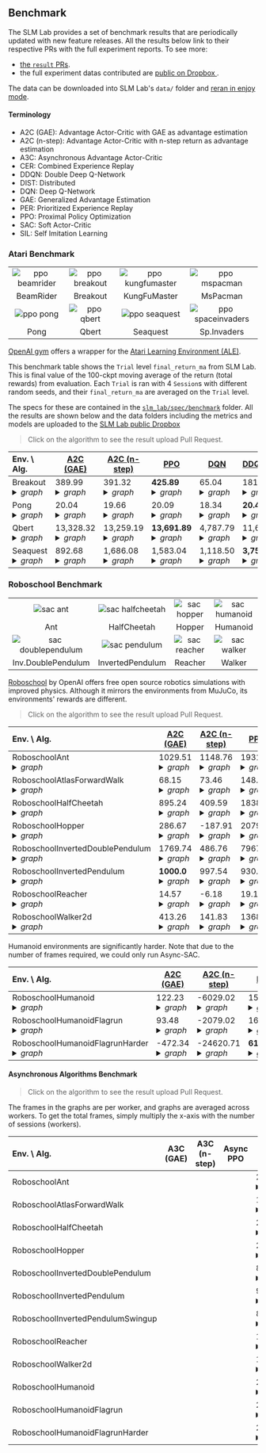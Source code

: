 ## Benchmark

The SLM Lab provides a set of benchmark results that are periodically updated with new feature releases. All the results below link to their respective PRs with the full experiment reports. To see more:
- [the `result` PRs](https://github.com/kengz/SLM-Lab/pulls?utf8=%E2%9C%93&q=is%3Apr+label%3Aresult+).
- the full experiment datas contributed are [public on Dropbox ](https://www.dropbox.com/sh/urifraklxcvol70/AADxtt6zUNuVR6qe288JYNCNa?dl=0).

The data can be downloaded into SLM Lab's `data/` folder and [reran in enjoy mode](https://kengz.gitbooks.io/slm-lab/content/usage/lab-commands.html).

#### Terminology

- A2C (GAE): Advantage Actor-Critic with GAE as advantage estimation
- A2C (n-step): Advantage Actor-Critic with n-step return as advantage estimation
- A3C: Asynchronous Advantage Actor-Critic
- CER: Combined Experience Replay
- DDQN: Double Deep Q-Network
- DIST: Distributed
- DQN: Deep Q-Network
- GAE: Generalized Advantage Estimation
- PER: Prioritized Experience Replay
- PPO: Proximal Policy Optimization
- SAC: Soft Actor-Critic
- SIL: Self Imitation Learning

### Atari Benchmark

|||||
|:---:|:---:|:---:|:---:|
| ![ppo beamrider](https://user-images.githubusercontent.com/8209263/63994698-689ecf00-caaa-11e9-991f-0a5e9c2f5804.gif) | ![ppo breakout](https://user-images.githubusercontent.com/8209263/63994695-650b4800-caaa-11e9-9982-2462738caa45.gif) | ![ppo kungfumaster](https://user-images.githubusercontent.com/8209263/63994690-60469400-caaa-11e9-9093-b1cd38cee5ae.gif) | ![ppo mspacman](https://user-images.githubusercontent.com/8209263/63994685-5cb30d00-caaa-11e9-8f35-78e29a7d60f5.gif) |
| BeamRider | Breakout | KungFuMaster | MsPacman |
| ![ppo pong](https://user-images.githubusercontent.com/8209263/63994680-59b81c80-caaa-11e9-9253-ed98370351cd.gif) | ![ppo qbert](https://user-images.githubusercontent.com/8209263/63994672-54f36880-caaa-11e9-9757-7780725b53af.gif) | ![ppo seaquest](https://user-images.githubusercontent.com/8209263/63994665-4dcc5a80-caaa-11e9-80bf-c21db818115b.gif) | ![ppo spaceinvaders](https://user-images.githubusercontent.com/8209263/63994624-15c51780-caaa-11e9-9c9a-854d3ce9066d.gif) |
| Pong | Qbert | Seaquest | Sp.Invaders |

[OpenAI gym](https://gym.openai.com/envs/#atari) offers a wrapper for the [Atari Learning Environment (ALE)](https://github.com/mgbellemare/Arcade-Learning-Environment).

This benchmark table shows the `Trial` level `final_return_ma` from SLM Lab. This is final value of the 100-ckpt moving average of the return (total rewards) from evaluation. Each `Trial` is ran with 4 `Session`s with different random seeds, and their `final_return_ma` are averaged on the `Trial` level.

The specs for these are contained in the [`slm_lab/spec/benchmark`](https://github.com/kengz/SLM-Lab/tree/master/slm_lab/spec/benchmark) folder. All the results are shown below and the data folders including the metrics and models are uploaded to the [SLM Lab public Dropbox](https://www.dropbox.com/sh/urifraklxcvol70/AADxtt6zUNuVR6qe288JYNCNa?dl=0)

>Click on the algorithm to see the result upload Pull Request.

| Env. \ Alg. | [A2C (GAE)](https://github.com/kengz/SLM-Lab/pull/396) | [A2C (n-step)](https://github.com/kengz/SLM-Lab/pull/396) | [PPO](https://github.com/kengz/SLM-Lab/pull/396) | [DQN](https://github.com/kengz/SLM-Lab/pull/396) | [DDQN+PER](https://github.com/kengz/SLM-Lab/pull/396) |
|:---|---|---|---|---|---|
| Breakout <details><summary><i>graph</i></summary><img src="https://user-images.githubusercontent.com/8209263/62232119-554cf680-b37a-11e9-9059-3e49bbb799d2.png"><img src="https://user-images.githubusercontent.com/8209263/62232118-554cf680-b37a-11e9-9d5b-dd2ddf527305.png"></details> | 389.99 <details><summary><i>graph</i></summary><img src="https://user-images.githubusercontent.com/8209263/62019989-0171c000-b176-11e9-94da-017b146afe65.png"></details> | 391.32 <details><summary><i>graph</i></summary><img src="https://user-images.githubusercontent.com/8209263/62020340-6c6fc680-b177-11e9-8aa1-9ac5c2001783.png"></details> | **425.89** <details><summary><i>graph</i></summary><img src="https://user-images.githubusercontent.com/8209263/62067085-c0b28f00-b1e7-11e9-9dd5-c52b6104878f.png"></details> | 65.04 <details><summary><i>graph</i></summary><img src="https://user-images.githubusercontent.com/8209263/62100441-9ba13900-b246-11e9-9373-95c6063915ab.png"></details> | 181.72 <details><summary><i>graph</i></summary><img src="https://user-images.githubusercontent.com/8209263/62230967-dd7dcc80-b377-11e9-965b-60a9f3d5a7a1.png"></details> |
| Pong <details><summary><i>graph</i></summary><img src="https://user-images.githubusercontent.com/8209263/62232135-5b42d780-b37a-11e9-9454-ff2d109ef4f4.png"><img src="https://user-images.githubusercontent.com/8209263/62232134-5b42d780-b37a-11e9-892f-a84ea8881e78.png"></details> | 20.04 <details><summary><i>graph</i></summary><img src="https://user-images.githubusercontent.com/8209263/62020247-10a53d80-b177-11e9-9f0d-1433d4d87210.png"></details> | 19.66 <details><summary><i>graph</i></summary><img src="https://user-images.githubusercontent.com/8209263/62020342-6f6ab700-b177-11e9-824e-75f431dc14ec.png"></details> | 20.09 <details><summary><i>graph</i></summary><img src="https://user-images.githubusercontent.com/8209263/62067100-c6a87000-b1e7-11e9-919e-ad68e4166213.png"></details> | 18.34 <details><summary><i>graph</i></summary><img src="https://user-images.githubusercontent.com/8209263/62100450-9fcd5680-b246-11e9-8170-2ad4473e8294.png"></details> | **20.44** <details><summary><i>graph</i></summary><img src="https://user-images.githubusercontent.com/8209263/62230975-e2428080-b377-11e9-8970-6917ae80c0b4.png"></details> |
| Qbert <details><summary><i>graph</i></summary><img src="https://user-images.githubusercontent.com/8209263/62232149-60078b80-b37a-11e9-99bb-cedc9fe064d5.png"><img src="https://user-images.githubusercontent.com/8209263/62232148-60078b80-b37a-11e9-9610-17ac447a479f.png"></details> | 13,328.32 <details><summary><i>graph</i></summary><img src="https://user-images.githubusercontent.com/8209263/62020263-261a6780-b177-11e9-8936-22a74d2405d3.png"></details> | 13,259.19 <details><summary><i>graph</i></summary><img src="https://user-images.githubusercontent.com/8209263/62020347-742f6b00-b177-11e9-8bfb-edfcfd44c8b7.png"></details> | **13,691.89** <details><summary><i>graph</i></summary><img src="https://user-images.githubusercontent.com/8209263/62067104-cb6d2400-b1e7-11e9-9c4f-9eaac265d7d6.png"></details> | 4,787.79 <details><summary><i>graph</i></summary><img src="https://user-images.githubusercontent.com/8209263/62100455-a4920a80-b246-11e9-8ca5-d4dc1ce3d76f.png"></details> | 11,673.52 <details><summary><i>graph</i></summary><img src="https://user-images.githubusercontent.com/8209263/62230986-e79fcb00-b377-11e9-8861-3686954b7e1a.png"></details> |
| Seaquest <details><summary><i>graph</i></summary><img src="https://user-images.githubusercontent.com/8209263/62232168-6bf34d80-b37a-11e9-9564-fa3609dc5c75.png"><img src="https://user-images.githubusercontent.com/8209263/62232167-6bf34d80-b37a-11e9-8db3-c79a0e78292b.png"></details> | 892.68 <details><summary><i>graph</i></summary><img src="https://user-images.githubusercontent.com/8209263/62020266-29adee80-b177-11e9-83c2-fafbdbb982b9.png"></details> | 1,686.08 <details><summary><i>graph</i></summary><img src="https://user-images.githubusercontent.com/8209263/62020350-772a5b80-b177-11e9-8917-e3c8a745cd08.png"></details> | 1,583.04 <details><summary><i>graph</i></summary><img src="https://user-images.githubusercontent.com/8209263/62067113-cf994180-b1e7-11e9-870b-b9bba71f2a7e.png"></details> | 1,118.50 <details><summary><i>graph</i></summary><img src="https://user-images.githubusercontent.com/8209263/62100462-a9ef5500-b246-11e9-8699-9356ff81ff93.png"></details> | **3,751.34** <details><summary><i>graph</i></summary><img src="https://user-images.githubusercontent.com/8209263/62230991-ebcbe880-b377-11e9-8de4-a01379d1d61c.png"></details> |


### Roboschool Benchmark

|||||
|:---:|:---:|:---:|:---:|
| ![sac ant](https://user-images.githubusercontent.com/8209263/63994867-ff6b8b80-caaa-11e9-971e-2fac1cddcbac.gif) | ![sac halfcheetah](https://user-images.githubusercontent.com/8209263/63994869-01354f00-caab-11e9-8e11-3893d2c2419d.gif) | ![sac hopper](https://user-images.githubusercontent.com/8209263/63994871-0397a900-caab-11e9-9566-4ca23c54b2d4.gif) | ![sac humanoid](https://user-images.githubusercontent.com/8209263/63994883-0befe400-caab-11e9-9bcc-c30c885aad73.gif) |
| Ant | HalfCheetah | Hopper | Humanoid |
| ![sac doublependulum](https://user-images.githubusercontent.com/8209263/63994879-07c3c680-caab-11e9-974c-06cdd25bfd68.gif) | ![sac pendulum](https://user-images.githubusercontent.com/8209263/63994880-085c5d00-caab-11e9-850d-049401540e3b.gif) | ![sac reacher](https://user-images.githubusercontent.com/8209263/63994881-098d8a00-caab-11e9-8e19-a3b32d601b10.gif) | ![sac walker](https://user-images.githubusercontent.com/8209263/63994882-0abeb700-caab-11e9-9e19-b59dc5c43393.gif) |
| Inv.DoublePendulum | InvertedPendulum | Reacher | Walker |

[Roboschool](https://github.com/openai/roboschool) by OpenAI offers free open source robotics simulations with improved physics. Although it mirrors the environments from MuJuCo, its environments' rewards are different.

>Click on the algorithm to see the result upload Pull Request.

| Env. \ Alg. | [A2C (GAE)](https://github.com/kengz/SLM-Lab/pull/405) | [A2C (n-step)](https://github.com/kengz/SLM-Lab/pull/405) | [PPO](https://github.com/kengz/SLM-Lab/pull/405) | [SAC](https://github.com/kengz/SLM-Lab/pull/409) |
|:---|---|---|---|---|
| RoboschoolAnt <details><summary><i>graph</i></summary><img src="https://user-images.githubusercontent.com/8209263/64073199-7c376a80-cc4f-11e9-87bd-026fc0a75156.png"><img src="https://user-images.githubusercontent.com/8209263/64073200-7c376a80-cc4f-11e9-87d3-4a4fc5080537.png"></details> | 1029.51 <details><summary><i>graph</i></summary><img src="https://user-images.githubusercontent.com/8209263/63822013-d4930300-c903-11e9-91f8-13e9bda44b59.png"></details> | 1148.76 <details><summary><i>graph</i></summary><img src="https://user-images.githubusercontent.com/8209263/63822318-d90beb80-c904-11e9-8ddf-16c105508e5e.png"></details> | 1931.35 <details><summary><i>graph</i></summary><img src="https://user-images.githubusercontent.com/8209263/63822580-a57d9100-c905-11e9-8d31-6df248d62a74.png"></details> | **2914.75** <details><summary><i>graph</i></summary><img src="https://user-images.githubusercontent.com/8209263/64072328-76d32380-cc41-11e9-9750-9c6e3a52b6f6.png"></details> |
| RoboschoolAtlasForwardWalk <details><summary><i>graph</i></summary><img src="https://user-images.githubusercontent.com/8209263/64073201-7c376a80-cc4f-11e9-891c-8269f2f880e3.png"><img src="https://user-images.githubusercontent.com/8209263/64073202-7cd00100-cc4f-11e9-868a-0cb959b64c46.png"></details> | 68.15 <details><summary><i>graph</i></summary><img src="https://user-images.githubusercontent.com/8209263/63822079-16bc4480-c904-11e9-9b0b-d63267f820aa.png"></details> | 73.46 <details><summary><i>graph</i></summary><img src="https://user-images.githubusercontent.com/8209263/63822362-f17c0600-c904-11e9-888b-2511bc59df9a.png"></details> | 148.81 <details><summary><i>graph</i></summary><img src="https://user-images.githubusercontent.com/8209263/63822614-c7771380-c905-11e9-9978-5fc9a6b0f218.png"></details> | **942.39** <details><summary><i>graph</i></summary><img src="https://user-images.githubusercontent.com/8209263/63822963-f93caa00-c906-11e9-869f-df8f6032d469.png"></details> |
| RoboschoolHalfCheetah <details><summary><i>graph</i></summary><img src="https://user-images.githubusercontent.com/8209263/64073203-7cd00100-cc4f-11e9-879d-06d13fc5e8ac.png"><img src="https://user-images.githubusercontent.com/8209263/64073204-7cd00100-cc4f-11e9-8809-cb43b38baec2.png"></details> | 895.24 <details><summary><i>graph</i></summary><img src="https://user-images.githubusercontent.com/8209263/63822128-3a7f8a80-c904-11e9-8e48-12c3214197ec.png"></details> | 409.59 <details><summary><i>graph</i></summary><img src="https://user-images.githubusercontent.com/8209263/63822377-02c51280-c905-11e9-9ff3-5a96f3c7ba05.png"></details> | 1838.69 <details><summary><i>graph</i></summary><img src="https://user-images.githubusercontent.com/8209263/63822643-dcec3d80-c905-11e9-89df-a30f84842bb1.png"></details> | **2496.54** <details><summary><i>graph</i></summary><img src="https://user-images.githubusercontent.com/8209263/64072874-05986e00-cc4b-11e9-8533-66afb636be79.png"></details> |
| RoboschoolHopper <details><summary><i>graph</i></summary><img src="https://user-images.githubusercontent.com/8209263/64073205-7cd00100-cc4f-11e9-9cb0-552a687df369.png"><img src="https://user-images.githubusercontent.com/8209263/64073206-7cd00100-cc4f-11e9-8982-b4a7416f3728.png"></details> | 286.67 <details><summary><i>graph</i></summary><img src="https://user-images.githubusercontent.com/8209263/63822146-45d2b600-c904-11e9-976d-e61d1c215427.png"></details> | -187.91 <details><summary><i>graph</i></summary><img src="https://user-images.githubusercontent.com/8209263/63822416-196b6980-c905-11e9-8410-f2ff57a63983.png"></details> | 2079.22 <details><summary><i>graph</i></summary><img src="https://user-images.githubusercontent.com/8209263/63822669-ed9cb380-c905-11e9-9732-9cce76683f60.png"></details> | **2251.36** <details><summary><i>graph</i></summary><img src="https://user-images.githubusercontent.com/8209263/64072357-d6313380-cc41-11e9-8e0c-4adde788fb5d.png"></details> |
| RoboschoolInvertedDoublePendulum <details><summary><i>graph</i></summary><img src="https://user-images.githubusercontent.com/8209263/64073207-7cd00100-cc4f-11e9-9207-e25f6d666cb8.png"><img src="https://user-images.githubusercontent.com/8209263/64073208-7d689780-cc4f-11e9-8deb-9c517a8aabde.png"></details> | 1769.74 <details><summary><i>graph</i></summary><img src="https://user-images.githubusercontent.com/8209263/63822174-5f73fd80-c904-11e9-848f-959aaff30f11.png"></details> | 486.76 <details><summary><i>graph</i></summary><img src="https://user-images.githubusercontent.com/8209263/63822446-2f792a00-c905-11e9-972e-545493c136be.png"></details> | 7967.03 <details><summary><i>graph</i></summary><img src="https://user-images.githubusercontent.com/8209263/63822686-0016ed00-c906-11e9-8064-7eecab895646.png"></details> | **8085.04** <details><summary><i>graph</i></summary><img src="https://user-images.githubusercontent.com/8209263/64072341-a5e99500-cc41-11e9-9f29-011f74bcbd55.png"></details> |
| RoboschoolInvertedPendulum <details><summary><i>graph</i></summary><img src="https://user-images.githubusercontent.com/8209263/64073209-7d689780-cc4f-11e9-8f2e-8bffe7aafaa0.png"><img src="https://user-images.githubusercontent.com/8209263/64073210-7d689780-cc4f-11e9-95b3-a11db92aeec5.png"></details> | **1000.0** <details><summary><i>graph</i></summary><img src="https://user-images.githubusercontent.com/8209263/63822205-7b779f00-c904-11e9-9ac7-d686fc640a3b.png"></details> | 997.54 <details><summary><i>graph</i></summary><img src="https://user-images.githubusercontent.com/8209263/63822472-44ee5400-c905-11e9-8c93-2973786ba561.png"></details> | 930.29 <details><summary><i>graph</i></summary><img src="https://user-images.githubusercontent.com/8209263/63822719-19b83480-c906-11e9-9ec7-245f9dcf4431.png"></details> | 941.45 <details><summary><i>graph</i></summary><img src="https://user-images.githubusercontent.com/8209263/64072887-3ed0de00-cc4b-11e9-8044-3e0a07f2c526.png"></details> |
| RoboschoolReacher <details><summary><i>graph</i></summary><img src="https://user-images.githubusercontent.com/8209263/64073211-7d689780-cc4f-11e9-94dc-90c0d9cdfca4.png"><img src="https://user-images.githubusercontent.com/8209263/64073212-7d689780-cc4f-11e9-8c4f-fc5f26cebc33.png"></details> | 14.57 <details><summary><i>graph</i></summary><img src="https://user-images.githubusercontent.com/8209263/63822262-a661f300-c904-11e9-80be-8a7cb986fa77.png"></details> | -6.18 <details><summary><i>graph</i></summary><img src="https://user-images.githubusercontent.com/8209263/63822533-75ce8900-c905-11e9-87a6-dbdc1c0a74cc.png"></details> | 19.18 <details><summary><i>graph</i></summary><img src="https://user-images.githubusercontent.com/8209263/63822853-9ea34e00-c906-11e9-8fef-93e18f17c5fc.png"></details> | **19.99** <details><summary><i>graph</i></summary><img src="https://user-images.githubusercontent.com/8209263/64072892-54460800-cc4b-11e9-8784-fed41c3db49e.png"></details> |
| RoboschoolWalker2d <details><summary><i>graph</i></summary><img src="https://user-images.githubusercontent.com/8209263/64073213-7d689780-cc4f-11e9-88b1-18f9f826387a.png"><img src="https://user-images.githubusercontent.com/8209263/64073214-7e012e00-cc4f-11e9-8304-7833fc32403e.png"></details> | 413.26 <details><summary><i>graph</i></summary><img src="https://user-images.githubusercontent.com/8209263/63822280-b548a580-c904-11e9-943b-168bcd58ea01.png"></details> | 141.83 <details><summary><i>graph</i></summary><img src="https://user-images.githubusercontent.com/8209263/63822553-87b02c00-c905-11e9-99b0-87da689a3bd2.png"></details> | 1368.25 <details><summary><i>graph</i></summary><img src="https://user-images.githubusercontent.com/8209263/63822867-afec5a80-c906-11e9-8b14-453bf1f381d2.png"></details> | **1894.05** <details><summary><i>graph</i></summary><img src="https://user-images.githubusercontent.com/8209263/64072897-69bb3200-cc4b-11e9-9a0d-18dc04e83a3f.png"></details> |

Humanoid environments are significantly harder. Note that due to the number of frames required, we could only run Async-SAC.

| Env. \ Alg. | [A2C (GAE)](https://github.com/kengz/SLM-Lab/pull/409) | [A2C (n-step)](https://github.com/kengz/SLM-Lab/pull/409) | [PPO](https://github.com/kengz/SLM-Lab/pull/409) | [Async-SAC](https://github.com/kengz/SLM-Lab/pull/409) |
|:---|---|---|---|---|
| RoboschoolHumanoid <details><summary><i>graph</i></summary><img src="https://user-images.githubusercontent.com/8209263/63823832-fdb69200-c909-11e9-9ca4-d051940b84ac.png"><img src="https://user-images.githubusercontent.com/8209263/63823833-fdb69200-c909-11e9-9155-6124ecd90676.png"></details> | 122.23 <details><summary><i>graph</i></summary><img src="https://user-images.githubusercontent.com/8209263/64072980-a176a980-cc4c-11e9-9973-e933306b2e0c.png"></details> | -6029.02 <details><summary><i>graph</i></summary><img src="https://user-images.githubusercontent.com/8209263/64072987-b94e2d80-cc4c-11e9-8774-977c6176b014.png"></details> | 1554.03 <details><summary><i>graph</i></summary><img src="https://user-images.githubusercontent.com/8209263/64073010-11852f80-cc4d-11e9-9257-1ebfda9817a6.png"></details> | **2621.46** <details><summary><i>graph</i></summary><img src="https://user-images.githubusercontent.com/8209263/64073022-54df9e00-cc4d-11e9-8003-e357c5735c22.png"></details> |
| RoboschoolHumanoidFlagrun <details><summary><i>graph</i></summary><img src="https://user-images.githubusercontent.com/8209263/63823832-fdb69200-c909-11e9-9ca4-d051940b84ac.png"><img src="https://user-images.githubusercontent.com/8209263/63823833-fdb69200-c909-11e9-9155-6124ecd90676.png"></details> | 93.48 <details><summary><i>graph</i></summary><img src="https://user-images.githubusercontent.com/8209263/64072978-9754ab00-cc4c-11e9-9e3f-eb4ecd96baf0.png"></details> | -2079.02 <details><summary><i>graph</i></summary><img src="https://user-images.githubusercontent.com/8209263/64072994-d08d1b00-cc4c-11e9-8747-22d99339b7db.png"></details> | 1635.64 <details><summary><i>graph</i></summary><img src="https://user-images.githubusercontent.com/8209263/64073014-26fa5980-cc4d-11e9-94d7-c78ec868fd7b.png"></details> | **1937.77** <details><summary><i>graph</i></summary><img src="https://user-images.githubusercontent.com/8209263/64073030-704aa900-cc4d-11e9-83f3-858d3a20dcd9.png"></details> |
| RoboschoolHumanoidFlagrunHarder <details><summary><i>graph</i></summary><img src="https://user-images.githubusercontent.com/8209263/63823832-fdb69200-c909-11e9-9ca4-d051940b84ac.png"><img src="https://user-images.githubusercontent.com/8209263/63823833-fdb69200-c909-11e9-9155-6124ecd90676.png"></details> | -472.34 <details><summary><i>graph</i></summary><img src="https://user-images.githubusercontent.com/8209263/64072973-8a37bc00-cc4c-11e9-91c2-bef0a3b30371.png"></details> | -24620.71 <details><summary><i>graph</i></summary><img src="https://user-images.githubusercontent.com/8209263/64073003-f0bcda00-cc4c-11e9-981f-f4e12181a153.png"></details> | **610.09** <details><summary><i>graph</i></summary><img src="https://user-images.githubusercontent.com/8209263/64073019-3bd6ed00-cc4d-11e9-9d23-6579c09971a5.png"></details> | 280.18 <details><summary><i>graph</i></summary><img src="https://user-images.githubusercontent.com/8209263/64073039-93755880-cc4d-11e9-8e3e-93f9e3beef16.png"></details> |


#### Asynchronous Algorithms Benchmark

>Click on the algorithm to see the result upload Pull Request.

The frames in the graphs are per worker, and graphs are averaged across workers. To get the total frames, simply multiply the x-axis with the number of sessions (workers).

| Env. \ Alg. | A3C (GAE) | A3C (n-step) | Async PPO | [Async SAC](https://github.com/kengz/SLM-Lab/pull/404) |
|:---|---|---|---|---|
| RoboschoolAnt |  |  |  | 2525.08 <details><summary><i>graph</i></summary><img src="https://user-images.githubusercontent.com/8209263/63918070-d25aa280-c9f0-11e9-8672-2fa18987d936.png"></details> |
| RoboschoolAtlasForwardWalk |  |  |  | 1849.50 <details><summary><i>graph</i></summary><img src="https://user-images.githubusercontent.com/8209263/63918273-3c734780-c9f1-11e9-993c-d22cb0740223.png"></details> |
| RoboschoolHalfCheetah |  |  |  | 2278.03 <details><summary><i>graph</i></summary><img src="https://user-images.githubusercontent.com/8209263/63918328-56148f00-c9f1-11e9-9c77-21dfe22b581e.png"></details> |
| RoboschoolHopper |  |  |  | 2376.96 <details><summary><i>graph</i></summary><img src="https://user-images.githubusercontent.com/8209263/63918357-662c6e80-c9f1-11e9-91dd-9668fd96aa5b.png"></details> |
| RoboschoolInvertedDoublePendulum |  |  |  | 8030.81 <details><summary><i>graph</i></summary><img src="https://user-images.githubusercontent.com/8209263/63918390-75132100-c9f1-11e9-925a-c3d8e229ff78.png"></details> |
| RoboschoolInvertedPendulum |  |  |  | 966.41 <details><summary><i>graph</i></summary><img src="https://user-images.githubusercontent.com/8209263/63918442-91af5900-c9f1-11e9-8aab-9e2165fd9ecd.png"></details> |
| RoboschoolInvertedPendulumSwingup |  |  |  | 847.06 <details><summary><i>graph</i></summary><img src="https://user-images.githubusercontent.com/8209263/63918480-a1c73880-c9f1-11e9-8c19-b69c875c3143.png"></details> |
| RoboschoolReacher |  |  |  | 19.73 <details><summary><i>graph</i></summary><img src="https://user-images.githubusercontent.com/8209263/63918535-b60b3580-c9f1-11e9-8e26-4cbdd3f3c42f.png"></details> |
| RoboschoolWalker2d |  |  |  | 1386.15 <details><summary><i>graph</i></summary><img src="https://user-images.githubusercontent.com/8209263/63918584-ccb18c80-c9f1-11e9-9126-0c9e9d8ac04b.png"></details> |
| RoboschoolHumanoid |  |  |  |  2458.23 <details><summary><i>graph</i></summary><img src="https://user-images.githubusercontent.com/8209263/63919458-a260ce80-c9f3-11e9-81ee-fdee30d293a7.png"></details> |
| RoboschoolHumanoidFlagrun |  |  |  |  2056.06 <details><summary><i>graph</i></summary><img src="https://user-images.githubusercontent.com/8209263/63919472-a8ef4600-c9f3-11e9-9394-b150fd71e4a4.png"></details> |
| RoboschoolHumanoidFlagrunHarder |  |  |  |  267.36 <details><summary><i>graph</i></summary><img src="https://user-images.githubusercontent.com/8209263/63919477-ac82cd00-c9f3-11e9-9038-29df678edc60.png"></details> |
